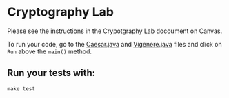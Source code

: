 # Cryptography Lab

Please see the instructions in the Crypotgraphy Lab docoument on Canvas.

To run your code, go to the [Caesar.java](src/main/java/Caesar.java) and [Vigenere.java](src/main/java/Vigenere.java) files and click on `Run` above the `main()` method.

## Run your tests with:
```shell script
make test
```
